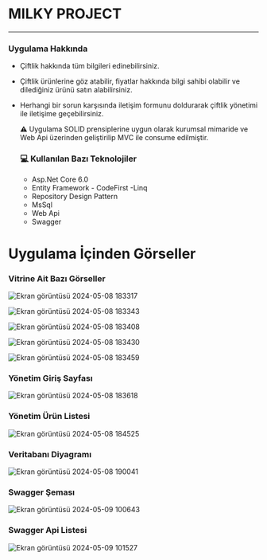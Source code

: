 # MILKY PROJECT 
***

### Uygulama Hakkında
* Çiftlik hakkında tüm bilgileri edinebilirsiniz.
* Çiftlik ürünlerine göz atabilir, fiyatlar hakkında bilgi sahibi olabilir ve dilediğiniz ürünü satın alabilirsiniz.
* Herhangi bir sorun karşısında iletişim formunu doldurarak çiftlik yönetimi ile iletişime geçebilirsiniz.

  ⚠️ Uygulama SOLID prensiplerine uygun olarak kurumsal mimaride ve Web Api üzerinden geliştirilip MVC ile consume edilmiştir.

  ### 💻 Kullanılan Bazı Teknolojiler
  * Asp.Net Core 6.0
  * Entity Framework - CodeFirst -Linq
  * Repository Design Pattern
  * MsSql
  * Web Api
  * Swagger

# Uygulama İçinden Görseller

### Vitrine Ait Bazı Görseller
![Ekran görüntüsü 2024-05-08 183317](https://github.com/gozgirfaruk/MilkyProject/assets/125920944/24e816d5-fe67-4e39-abed-7a27a5f61e05)


![Ekran görüntüsü 2024-05-08 183343](https://github.com/gozgirfaruk/MilkyProject/assets/125920944/5687918e-1fad-4cfc-b93c-b622ec8f8c56)


![Ekran görüntüsü 2024-05-08 183408](https://github.com/gozgirfaruk/MilkyProject/assets/125920944/2fc9f385-5bda-4c22-86ff-c86b9e4fcf17)


![Ekran görüntüsü 2024-05-08 183430](https://github.com/gozgirfaruk/MilkyProject/assets/125920944/0d9d918c-5eec-4c98-a4e8-278ef9ec9c92)


![Ekran görüntüsü 2024-05-08 183459](https://github.com/gozgirfaruk/MilkyProject/assets/125920944/f1a6e525-0f13-4c61-8fdb-40f5fa3d7aa2)


### Yönetim Giriş Sayfası
![Ekran görüntüsü 2024-05-08 183618](https://github.com/gozgirfaruk/MilkyProject/assets/125920944/422223f9-bf3b-4ed3-8ad8-16505f70b906)


### Yönetim Ürün Listesi
![Ekran görüntüsü 2024-05-08 184525](https://github.com/gozgirfaruk/MilkyProject/assets/125920944/18249099-8e3e-4725-8a38-72b3090afbde)


### Veritabanı Diyagramı
![Ekran görüntüsü 2024-05-08 190041](https://github.com/gozgirfaruk/MilkyProject/assets/125920944/81424381-dd63-4071-a086-f9f3063423ea)


### Swagger Şeması
![Ekran görüntüsü 2024-05-09 100643](https://github.com/gozgirfaruk/MilkyProject/assets/125920944/f63c9074-9ac3-49b2-bad6-a19497ff2ede)


### Swagger Api Listesi
![Ekran görüntüsü 2024-05-09 101527](https://github.com/gozgirfaruk/MilkyProject/assets/125920944/b3cc4d63-4b4a-4b04-9b10-119d9fcae629)

